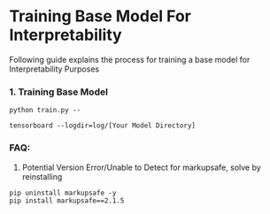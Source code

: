 # Training Base Model For Interpretability
Following guide explains the process for training a base model for Interpretability Purposes

### 1. Training Base Model
```
python train.py --
```

```
tensorboard --logdir=log/[Your Model Directory]
```

### FAQ:
1. Potential Version Error/Unable to Detect for markupsafe, solve by reinstalling 
```
pip uninstall markupsafe -y
pip install markupsafe==2.1.5
```
